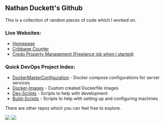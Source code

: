 ## Nathan Duckett's Github

This is a collection of random pieces of code which I worked on.

### Live Websites:
- [Homepage](https://nathan-duckett.github.io/Homepage/)
- [Cribbage Counter](https://nathan-duckett.github.io/cribbage-counter/)
- [Credo Property Management (Freelance job when I started)](https://nathan-duckett.github.io/Credo/)

### Quick DevOps Project Index:
- [DockerMasterConfiguration](https://github.com/Nathan-Duckett/DockerMasterConfiguration) - Docker compose configurations for server services
- [Docker-Images](https://github.com/Nathan-Duckett/Docker-Images) - Custom created Dockerfile images
- [Dev-Scripts](https://github.com/Nathan-Duckett/Dev-Scripts) - Scripts to help with development
- [Build-Scripts](https://github.com/Nathan-Duckett/Build-Scripts) - Scripts to help with setting up and configuring machines

There are other repos which you can feel free to explore.

![](https://github-readme-stats.vercel.app/api/top-langs/?username=Nathan-Duckett&hide=java,html,tex&title_color=ffffff&text_color=c9cacc&icon_color=2bbc8a&bg_color=1d1f21&langs_count=3)
![](https://github-readme-stats.vercel.app/api?username=Nathan-Duckett&show_icons=true&line_height=27&count_private=true&title_color=ffffff&text_color=c9cacc&icon_color=2bbc8a&bg_color=1d1f21)

<!--
**Nathan-Duckett/Nathan-Duckett** is a ✨ _special_ ✨ repository because its `README.md` (this file) appears on your GitHub profile.

Here are some ideas to get you started:

- 🔭 I’m currently working on ...
- 🌱 I’m currently learning ...
- 👯 I’m looking to collaborate on ...
- 🤔 I’m looking for help with ...
- 💬 Ask me about ...
- 📫 How to reach me: ...
- 😄 Pronouns: ...
- ⚡ Fun fact: ...
-->
